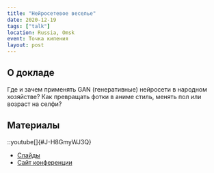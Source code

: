 ```yaml
---
title: "Нейросетевое веселье"
date: 2020-12-19
tags: ["talk"]
location: Russia, Omsk
event: Точка кипения
layout: post
---
```


## О докладе

Где и зачем применять GAN (генеративные) нейросети в народном хозяйстве? Как превращать фотки в аниме стиль, менять пол или возраст на селфи?

## Материалы

::youtube[]{#J-H8GmyWJ3Q}

- [Слайды](https://docs.google.com/presentation/d/e/2PACX-1vSJOxtMia7WnHXfuDPOa3745zf9Ujy1bCtX3X6snOd4mhdNl26jQgCwW43XpVxLf9QXCFLtXUf683mI/pub)
- [Сайт конференции](https://leader-id.ru/events/82652)
